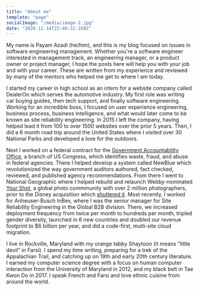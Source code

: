 ```yaml
---
title: "About me"
template: "page"
socialImage: "/media/image-2.jpg"
date: "2020-11-14T22:40:32.169Z"
---
```


My name is Payam Azadi (he/him), and this is my blog focused on issues in software engineering management. Whether you're a software engineer interested in management track, an engineering manager, or a product owner or project manager, I hope the posts here will help you with your job and with your career. These are written from my experience and reviewed by many of the mentors who helped me get to where I am today.

I started my career in high school as an intern for a website company called DealerOn which serves the automotive industry. My first role was writing car buying guides, then tech support, and finally software engineering. Working for an incredible boss, I focused on user experience engineering, business process, business intelligence, and what would later come to be known as site reliability engineering. In 2015 I left the company, having helped lead it from 100 to over 1500 websites over the prior 5 years. Then, I did a 6 month road trip around the United States where I visited over 30 National Parks and developed a love for the outdoors.

Next I worked on a federal contract for the [Government Accountability Office](https://www.gao.gov/), a branch of US Congress, which identifies waste, fraud, and abuse in federal agencies. There I helped develop a system called NewBlue which revolutionized the way government auditors authored, fact checked, reviewed, and published agency recommendations. From there I went to National Geographic where I helped rebuild and relaunch Webby-nominated [Your Shot](https://winners.webbyawards.com/2019/websites/general-websites/community/88036/national-geographic-your-shot), a global photo commmunity with over 2 million photographers, prior to the Disney acquisition which [shuttered it](https://petapixel.com/2019/09/03/disney-shutting-down-natgeo-your-shot-website-to-focus-on-instagram/). Most recently, I worked for Anheuser-Busch InBev, where I was the senior manager for Site Reliability Engineering in the Global B2B division. There, we increased deployment frequency from twice per month to hundreds per month, tripled gender diversity, launched in 6 new countries and doubled our revenue footprint to $6 billion per year, and did a code-first, multi-site cloud migration.

I live in Rockville, Maryland with my orange tabby Shaytoon (it means "little devil" in Farsi). I spend my time writing, preparing for a trek of the Appalachian Trail, and catching up on 19th and early 20th century literature. I earned my computer science degree with a focus on human computer interaction from the University of Maryland in 2012, and my black belt in Tae Kwon Do in 2017. I speak French and Farsi and love ethnic cuisine from around the world.